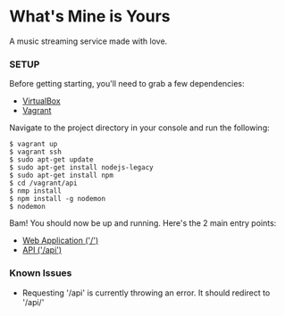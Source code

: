 # What's Mine is Yours


A music streaming service made with love. 


### SETUP

Before getting starting, you'll need to grab a few dependencies:
 * [VirtualBox](https://www.virtualbox.org/) 
 * [Vagrant](https://www.vagrantup.com/downloads.html) 

Navigate to the project directory in your console and run the following:

    $ vagrant up
    $ vagrant ssh 
    $ sudo apt-get update
    $ sudo apt-get install nodejs-legacy
    $ sudo apt-get install npm
    $ cd /vagrant/api
    $ nmp install
    $ npm install -g nodemon
    $ nodemon

Bam! You should now be up and running. Here's the 2 main entry points:
 * [Web Application ('/')](http://localhost:32401)
 * [API ('/api')](http://localhost:32401/api/)



### Known Issues
 * Requesting '/api' is currently throwing an error. It should redirect to '/api/'